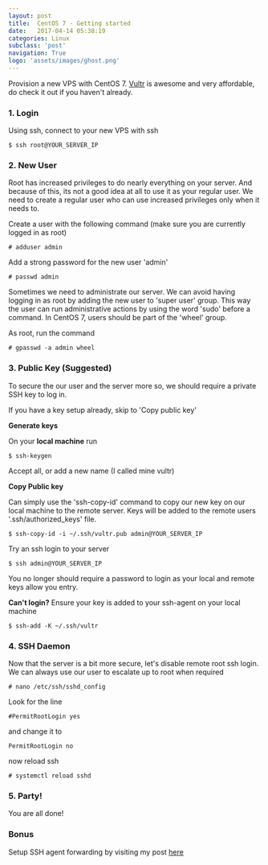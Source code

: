 ```yaml
---
layout: post
title:  CentOS 7 - Getting started
date:   2017-04-14 05:38:19
categories: Linux
subclass: 'post'
navigation: True
logo: 'assets/images/ghost.png'
---
```


Provision a new VPS with CentOS 7. [Vultr](http://www.vultr.com/?ref=7079263) is awesome and very affordable, do check it out if you haven't already.

### 1. Login

Using ssh, connect to your new VPS with ssh
```
$ ssh root@YOUR_SERVER_IP
```

### 2. New User

Root has increased privileges to do nearly everything on your server. And because of this, its not a good idea at all to use it as your regular user. We need to create a regular user who can use increased privileges only when it needs to.

Create a user with the following command (make sure you are currently logged in as root)
```
# adduser admin
```
Add a strong password for the new user 'admin'
```
# passwd admin
```

Sometimes we need to administrate our server. We can avoid having logging in as root by adding the new user to 'super user' group. This way the user can run administrative actions by using the word 'sudo' before a command. In CentOS 7, users should be part of the 'wheel' group.

As root, run the command
```
# gpasswd -a admin wheel
```

### 3. Public Key (Suggested)

To secure the our user and the server more so, we should require a private SSH key to log in.

If you have a key setup already, skip to 'Copy public key'

__Generate keys__

On your __local machine__ run
```
$ ssh-keygen
```
Accept all, or add a new name (I called mine vultr)

__Copy Public key__

Can simply use the 'ssh-copy-id' command to copy our new key on our local machine to the remote server. Keys will be added to the remote users '.ssh/authorized_keys' file.

```
$ ssh-copy-id -i ~/.ssh/vultr.pub admin@YOUR_SERVER_IP
```

Try an ssh login to your server
```
$ ssh admin@YOUR_SERVER_IP
```

You no longer should require a password to login as your local and remote keys allow you entry.

__Can't login?__
Ensure your key is added to your ssh-agent on your local machine
```
$ ssh-add -K ~/.ssh/vultr
```

### 4. SSH Daemon

Now that the server is a bit more secure, let's disable remote root ssh login. We can always use our user to escalate up to root when required

```
# nano /etc/ssh/sshd_config
```

Look for the line
```
#PermitRootLogin yes
```

and change it to
```
PermitRootLogin no
```

now reload ssh
```
# systemctl reload sshd
```

### 5. Party!

You are all done!

### Bonus

Setup SSH agent forwarding by visiting my post [here](https://mononz.net/ssh-agent-forwarding)